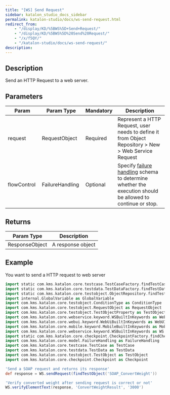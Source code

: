 ```yaml
---
title: "[WS] Send Request" 
sidebar: katalon_studio_docs_sidebar
permalink: katalon-studio/docs/ws-send-request.html 
redirect_from:
    - "/display/KD/%5BWS%5D+Send+Request/"
    - "/display/KD/%5BWS%5D%20Send%20Request/"
    - "/x/f5QY/"
    - "/katalon-studio/docs/ws-send-request/"
description: 
---
```

Description
-----------

Send an HTTP Request to a web server.

Parameters
----------

| Param | Param Type | Mandatory | Description |
| --- | --- | --- | --- |
| request  | RequestObject  | Required | Represent a HTTP Request, user needs to define it from Object Repository > New > Web Service Request |
| flowControl  | FailureHandling  | Optional | Specify [failure handling](/x/qAAM) schema to determine whether the execution should be allowed to continue or stop. |

Returns
-------

| Param Type | Description |
| --- | --- |
| ResponseObject | A response object |

Example
-------

You want to send a HTTP request to web server

```groovy
import static com.kms.katalon.core.testcase.TestCaseFactory.findTestCase
import static com.kms.katalon.core.testdata.TestDataFactory.findTestData
import static com.kms.katalon.core.testobject.ObjectRepository.findTestObject
import internal.GlobalVariable as GlobalVariable
import com.kms.katalon.core.testobject.ConditionType as ConditionType
import com.kms.katalon.core.testobject.RequestObject as RequestObject
import com.kms.katalon.core.testobject.TestObjectProperty as TestObjectProperty
import com.kms.katalon.core.webservice.keyword.WSBuiltInKeywords as WebAPI
import com.kms.katalon.core.webui.keyword.WebUiBuiltInKeywords as WebUI
import com.kms.katalon.core.mobile.keyword.MobileBuiltInKeywords as Mobile
import com.kms.katalon.core.webservice.keyword.WSBuiltInKeywords as WS
import static com.kms.katalon.core.checkpoint.CheckpointFactory.findCheckpoint
import com.kms.katalon.core.model.FailureHandling as FailureHandling
import com.kms.katalon.core.testcase.TestCase as TestCase
import com.kms.katalon.core.testdata.TestData as TestData
import com.kms.katalon.core.testobject.TestObject as TestObject
import com.kms.katalon.core.checkpoint.Checkpoint as Checkpoint

'Send a SOAP request and returns its response'
def response = WS.sendRequest(findTestObject('SOAP_ConvertWeight'))

'Verify converted weight after sending request is correct or not'
WS.verifyElementText(response, 'ConvertWeightResult', '3000')
```